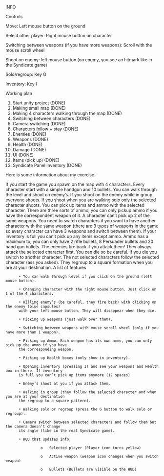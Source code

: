 ﻿INFO

Controls 

Move:	Left mouse button on the ground

Select other player: Right mouse button on character

Switching between weapons (if you have more weapons): Scroll with the mouse scroll wheel

Shoot on enemy: left mouse button (on enemy, you see an hitmark like in the Syndicate game) 

Solo/regroup: Key G

Inventory: Key I


Working plan

1)	Start unity project (DONE)				            
2)	Making small map (DONE)				
3)	Making 4 characters walking through the map (DONE)	
4)	Switching between characters (DONE)			
5)	Camera switching (DONE)
6)	Characters follow + stay (DONE)				
7)	Enemies (DONE)
8)	Weapons (DONE)						
9)	Health	(DONE)						
10)	Damage 	(DONE)						
11)	UI	(DONE)									
13)	Items (pick up) (DONE)					
14)	Syndicate Panel	Inventory (DONE)	

Here is some information about my exercise:

If you start the game you spawn on the map with 4 characters. Every character start with a simple handgun and 10 bullets. 
You can walk through the level and shoot on enemy’s. If you shoot on the enemy while in group, everyone shoots. 
If you shoot when you are walking solo only the selected character shoots. You can pick up items and ammo with the selected character. 
There are three sorts of ammo, you can only pickup ammo if you have the correspondent weapon of it. A character can’t pick up 2 of the same weapons. 
You need to switch characters if you want to have another character with the same weapon (there are 3 types of 
weapons in the game so every character can have 3 weapons and switch between them). If your inventory is full you can’t pick up any items except ammo.
Ammo has a maximum to, you can only have 2 rifle bullets, 8 Persuader bullets and 20 hand gun bullets. 
The enemies fire back if you attack them! They always attack the selected character first. You can die so be careful. 
If you die you switch to another character. The not selected characters follow the selected character (ass you asked). 
They regroup to a square formation when you are at your destination. 
A list of features 

          •	You can walk through level if you click on the ground (left mouse button).

          •	Changing character with the right mouse button. Just click on 1 of the 4 characters.

          •	Killing enemy’s (be careful, they fire back) with clicking on the enemy (blue capsules)
          with your left mouse button. They will disappear when they die.

          •	Picking up weapons (just walk over them).

          •	Switching between weapons with mouse scroll wheel (only if you have more than 1 weapon).

          •	Picking up Ammo. Each weapon has its own ammo, you can only pick up the ammo if you have 
          the corresponding weapon.

          •	Picking up Health boxes (only show in inventory).

          •	Opening inventory (pressing I) and see your weapons and Health box in there. If inventory 
          is full you can’t pick up items anymore (12 spaces) 

          •	Enemy’s shoot at you if you attack them.

          •	Walking in group (they follow the selected character and when you are at your destination 
          the regroup to a square pattern).

          •	Walking solo or regroup (press the G button to walk solo or regroup).

          •	Camera switch between selected characters and follow them but the camera doesn’t change 
          its angle (like in the real Syndicate game).

          •	HUD that updates info:

                    o	Selected player (Player icon turns yellow)

                    o	Active weapon (weapon icon changes when you switch weapon)

                    o	Bullets (Bullets are visible on the HUD)
																									
																								
